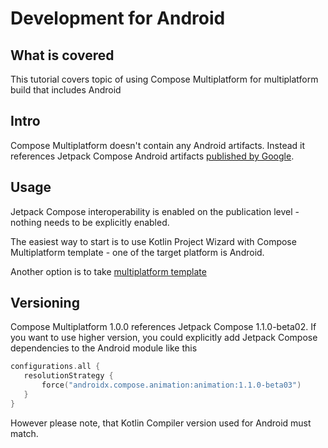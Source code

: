 # Development for Android 

## What is covered

This tutorial covers topic of using Compose Multiplatform for multiplatform build that includes Android

## Intro

Compose Multiplatform doesn't contain any Android artifacts. 
Instead it references Jetpack Compose Android artifacts [published by Google](https://developer.android.com/jetpack/compose).

## Usage

Jetpack Compose interoperability is enabled on the publication level - nothing needs to be explicitly enabled. 


The easiest way to start is to use Kotlin Project Wizard with Compose Multiplatform template - one of the target platform is Android. 


Another option is to take [multiplatform template](https://github.com/JetBrains/compose-jb/tree/master/templates/multiplatform-template)


## Versioning

Compose Multiplatform 1.0.0 references Jetpack Compose 1.1.0-beta02. If you want to use higher version, you could explicitly 
add Jetpack Compose dependencies to the Android module like this

```kotlin
configurations.all {
   resolutionStrategy {
       force("androidx.compose.animation:animation:1.1.0-beta03")
   }
}
```


However please note, that Kotlin Compiler version used for Android must match.  


